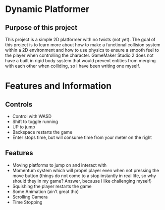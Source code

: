 # Dynamic Platformer

## Purpose of this project
This project is a simple 2D platformer with no twists (not yet). The goal of this project is to learn more about how to make a functional collision system within a 2D environment and how to use physics to ensure a smooth feel to the player when controlling the character. GameMaker Studio 2 does not have a built in rigid body system that would prevent entities from merging with each other when colliding, so I have been writing one myself.

# Features and Information

## Controls
- Control with WASD
- Shift to toggle running
- UP to jump
- Backspace restarts the game
- Enter stops time, but will consume time from your meter on the right

## Features
- Moving platforms to jump on and interact with
- Momentum system which will propel player even when not pressing the move button (things do not come to a stop instantly in real life, so why should they in my game? Answer, because I like challenging myself)
- Squishing the player restarts the game
- Some Animation (ain't great tho)
- Scrolling Camera
- Time Stopping
